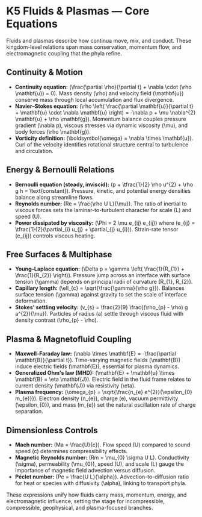 # K5 Fluids & Plasmas — Core Equations

Fluids and plasmas describe how continua move, mix, and conduct. These kingdom-level relations span mass conservation, momentum flow, and electromagnetic coupling that the phyla refine.

## Continuity & Motion
- **Continuity equation:** \(\frac{\partial \rho}{\partial t} + \nabla \cdot (\rho \mathbf{u}) = 0\). Mass density \(\rho\) and velocity field \(\mathbf{u}\) conserve mass through local accumulation and flux divergence.
- **Navier–Stokes equation:** \(\rho \left( \frac{\partial \mathbf{u}}{\partial t} + \mathbf{u} \cdot \nabla \mathbf{u} \right) = -\nabla p + \mu \nabla^{2} \mathbf{u} + \rho \mathbf{g}\). Momentum balance couples pressure gradient \(\nabla p\), viscous stresses via dynamic viscosity \(\mu\), and body forces \(\rho \mathbf{g}\).
- **Vorticity definition:** \(\boldsymbol{\omega} = \nabla \times \mathbf{u}\). Curl of the velocity identifies rotational structure central to turbulence and circulation.

## Energy & Bernoulli Relations
- **Bernoulli equation (steady, inviscid):** \(p + \tfrac{1}{2} \rho u^{2} + \rho g h = \text{constant}\). Pressure, kinetic, and potential energy densities balance along streamline flows.
- **Reynolds number:** \(Re = \frac{\rho U L}{\mu}\). The ratio of inertial to viscous forces sets the laminar-to-turbulent character for scale \(L\) and speed \(U\).
- **Power dissipated by viscosity:** \(\Phi = 2 \mu e_{ij} e_{ij}\) where \(e_{ij} = \tfrac{1}{2}(\partial_{i} u_{j} + \partial_{j} u_{i})\). Strain-rate tensor \(e_{ij}\) controls viscous heating.

## Free Surfaces & Multiphase
- **Young–Laplace equation:** \(\Delta p = \gamma \left( \frac{1}{R_{1}} + \frac{1}{R_{2}} \right)\). Pressure jump across an interface with surface tension \(\gamma\) depends on principal radii of curvature \(R_{1}, R_{2}\).
- **Capillary length:** \(\ell_{c} = \sqrt{\frac{\gamma}{\rho g}}\). Balances surface tension \(\gamma\) against gravity to set the scale of interface deformation.
- **Stokes' settling velocity:** \(v_{s} = \frac{2}{9} \frac{(\rho_{p} - \rho) g a^{2}}{\mu}\). Particles of radius \(a\) settle through viscous fluid with density contrast \(\rho_{p} - \rho\).

## Plasma & Magnetofluid Coupling
- **Maxwell–Faraday law:** \(\nabla \times \mathbf{E} = -\frac{\partial \mathbf{B}}{\partial t}\). Time-varying magnetic fields \(\mathbf{B}\) induce electric fields \(\mathbf{E}\), essential for plasma dynamics.
- **Generalized Ohm's law (MHD):** \(\mathbf{E} + \mathbf{u} \times \mathbf{B} = \eta \mathbf{J}\). Electric field in the fluid frame relates to current density \(\mathbf{J}\) via resistivity \(\eta\).
- **Plasma frequency:** \(\omega_{p} = \sqrt{\frac{n_{e} e^{2}}{\epsilon_{0} m_{e}}}\). Electron density \(n_{e}\), charge \(e\), vacuum permittivity \(\epsilon_{0}\), and mass \(m_{e}\) set the natural oscillation rate of charge separation.

## Dimensionless Controls
- **Mach number:** \(Ma = \frac{U}{c}\). Flow speed \(U\) compared to sound speed \(c\) determines compressibility effects.
- **Magnetic Reynolds number:** \(Rm = \mu_{0} \sigma U L\). Conductivity \(\sigma\), permeability \(\mu_{0}\), speed \(U\), and scale \(L\) gauge the importance of magnetic field advection versus diffusion.
- **Péclet number:** \(Pe = \frac{U L}{\alpha}\). Advection-to-diffusion ratio for heat or species with diffusivity \(\alpha\), linking to transport phyla.

These expressions unify how fluids carry mass, momentum, energy, and electromagnetic influence, setting the stage for incompressible, compressible, geophysical, and plasma-focused branches.
